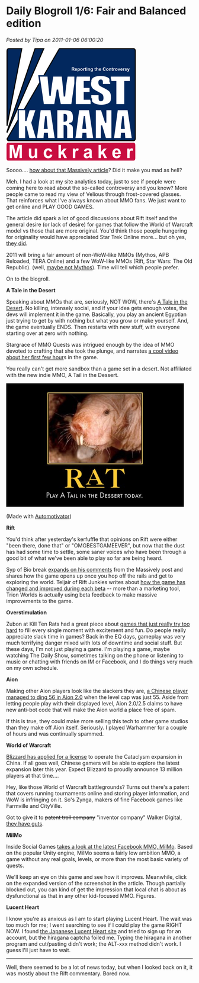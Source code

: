 # Daily Blogroll 1/6: Fair and Balanced edition

*Posted by Tipa on 2011-01-06 06:00:20*

[![](../../../uploads/2011/01/fox.png "West Karana News")](../../../uploads/2011/01/fox.png)

Soooo.... [how about that Massively article](http://massively.joystiq.com/2011/01/04/rift-beta-events-impressions-from-the-staff/)? Did it make you mad as hell?

Meh. I had a look at my site analytics today, just to see if people were coming here to read about the so-called controversy and you know? More people came to read my view of Velious through frost-covered glasses. That reinforces what I've always known about MMO fans. We just want to get online and PLAY GOOD GAMES.

The article did spark a lot of good discussions about Rift itself and the general desire (or lack of desire) for games that follow the World of Warcraft model vs those that are more original. You'd think those people hungering for originality would have appreciated Star Trek Online more... but oh yes, [they did](http://massively.joystiq.com/2011/01/03/massivelys-2010-players-choice-awards-results/).

2011 will bring a fair amount of non-WoW-like MMOs (Mythos, APB Reloaded, TERA Online) and a few WoW-like MMOs (Rift, Star Wars: The Old Republic). (well, [maybe not Mythos](http://forums.redbana.com/showthread.php?p=835196)). Time will tell which people prefer.

On to the blogroll.


**A Tale in the Desert**

Speaking about MMOs that are, seriously, NOT WOW, there's [A Tale in the Desert](http://www.atitd.com/). No killing, intensely social, and if your idea gets enough votes, the devs will implement it in the game. Basically, you play an ancient Egyptian just trying to get by with nothing but what you grow or make yourself. And, the game eventually ENDS. Then restarts with new stuff, with everyone starting over at zero with nothing.

Stargrace of MMO Quests was intrigued enough by the idea of MMO devoted to crafting that she took the plunge, and narrates [a cool video about her first few hour](http://mmoquests.com/2011/01/05/tail-in-the-desert/)s in the game.

You really can't get more sandbox than a game set in a desert. Not affiliated with the new indie MMO, A Tail in the Dessert.

[![](../../../uploads/2011/01/automotivator-480x334.jpg "A Tail in the Dessert")](../../../uploads/2011/01/automotivator.jpg)

(Made with [Automotivator](http://wigflip.com/automotivator/))

**Rift**

You'd think after yesterday's kerfuffle that opinions on Rift were either "been there, done that" or "OMGBESTGAMEEVER", but now that the dust has had some time to settle, some saner voices who have been through a good bit of what we've been able to play so far are being heard. 

Syp of Bio break [expands on his comments](http://biobreak.wordpress.com/2011/01/05/rift-details-and-schmetails/) from the Massively post and shares how the game opens up once you hop off the rails and get to exploring the world. Teljair of Rift Junkies writes about [how the game has changed and improved during each beta](http://www.riftjunkies.com/2011/01/05/my-beta-experience/) -- more than a marketing tool, Trion Worlds is actually using beta feedback to make massive improvements to the game.

**Overstimulation**

Zubon at Kill Ten Rats had a great piece about [games that just really try too hard](http://www.killtenrats.com/2011/01/05/matting/) to fill every single moment with excitement and fun. Do people really appreciate slack time in games? Back in the EQ days, gameplay was very much terrifying danger mixed with lots of downtime and social stuff. But these days, I'm not just playing a game. I'm playing a game, maybe watching The Daily Show, sometimes talking on the phone or listening to music or chatting with friends on IM or Facebook, and I do things very much on my own schedule.

**Aion**

Making other Aion players look like the slackers they are, [a Chinese player managed to ding 56 in Aion 2.0](http://news.mmosite.com/content/2011-01-04/aion_2_0_player_reached_level_56_and_broke_wtf_record.shtml) when the level cap was just 55. Aside from letting people play with their displayed level, Aion 2.0/2.5 claims to have new anti-bot code that will make the Aion world a place free of spam.

If this is true, they could make more selling this tech to other game studios than they make off Aion itself. Seriously. I played Warhammer for a couple of hours and was continually spammed.

**World of Warcraft**

[Blizzard has applied for a license](http://www.tradingmarkets.com/news/stock-alert/ntes_netease-applies-for-cn-license-of-wow-cataclysm-earliest-debut-in-q2-1402285.html) to operate the Cataclysm expansion in China. If all goes well, Chinese gamers will be able to explore the latest expansion later this year. Expect Blizzard to proudly announce 13 million players at that time....

Hey, like those World of Warcraft battlegrounds? Turns out there's a patent that covers running tournaments online and storing player information, and WoW is infringing on it. So's Zynga, makers of fine Facebook games like Farmville and CityVille.

Got to give it to ~~patent troll company~~ "inventor company" Walker Digital, [they have guts](http://techcrunch.com/2011/01/05/walker-digital-zynga-activision-and-blizzard/).

**MilMo**

Inside Social Games [takes a look at the latest Facebook MMO, MilMo](http://www.insidesocialgames.com/2011/01/04/more-mmos-come-to-facebook-with-milmo/). Based on the popular Unity engine, MilMo seems a fairly low ambition MMO, a game without any real goals, levels, or more than the most basic variety of quests.

We'll keep an eye on this game and see how it improves. Meanwhile, click on the expanded version of the screenshot in the article. Though partially blocked out, you can kind of get the impression that local chat is about as dysfunctional as that in any other kid-focused MMO. Figures.

**Lucent Heart**

I know you're as anxious as I am to start playing Lucent Heart. The wait was too much for me; I went searching to see if I could play the game RIGHT NOW. I found [the Japanese Lucent Heart site](http://lh.gamania.co.jp/entrance/) and tried to sign up for an account, but the hiragana captcha foiled me. Typing the hiragana in another program and cut/pasting didn't work; the ALT-xxx method didn't work. I guess I'll just have to wait.

---

Well, there seemed to be a lot of news today, but when I looked back on it, it was mostly about the Rift commentary. Bored now.

